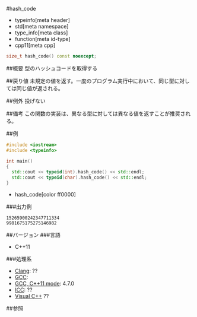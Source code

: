 #hash_code
* typeinfo[meta header]
* std[meta namespace]
* type_info[meta class]
* function[meta id-type]
* cpp11[meta cpp]

```cpp
size_t hash_code() const noexcept;
```

##概要
型のハッシュコードを取得する


##戻り値
未規定の値を返す。一度のプログラム実行中において、同じ型に対しては同じ値が返される。 


##例外
投げない


##備考
この関数の実装は、異なる型に対しては異なる値を返すことが推奨される。


##例
```cpp
#include <iostream>
#include <typeinfo>

int main()
{
  std::cout << typeid(int).hash_code() << std::endl;
  std::cout << typeid(char).hash_code() << std::endl;
}
```
* hash_code[color ff0000]

###出力例
```
15265900242347711334
9981675175275146982
```

##バージョン
###言語
- C++11

###処理系
- [Clang](/implementation.md#clang): ??
- [GCC](/implementation.md#gcc): 
- [GCC, C++11 mode](/implementation.md#gcc): 4.7.0
- [ICC](/implementation.md#icc): ??
- [Visual C++](/implementation.md#visual_cpp) ??


##参照


